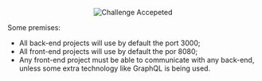 <p align="center"><img src="https://cloud.githubusercontent.com/assets/3603793/23482593/669e9444-feae-11e6-9b6b-d1a53faf984a.png" alt="Challenge Accepeted"></p>

Some premises:
- All back-end projects will use by default the port 3000;
- All front-end projects will use by default the por 8080;
- Any front-end project must be able to communicate with any back-end, unless some extra technology like GraphQL is being used.
